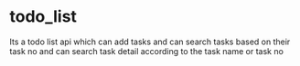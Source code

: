 # todo_list
Its a todo list api which can add tasks and can search tasks based on their task no and can search task detail according to the task name or task no
